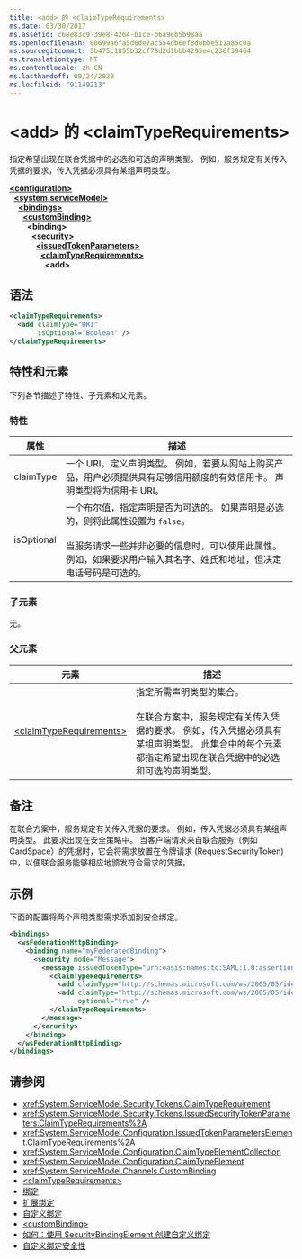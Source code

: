 ```yaml
---
title: <add> 的 <claimTypeRequirements>
ms.date: 03/30/2017
ms.assetid: c68e83c9-39e8-4264-b1ce-b6a9eb5b98aa
ms.openlocfilehash: 00699a6fa5d0de7ac554db6ef8d0bbe511a85c0a
ms.sourcegitcommit: 5b475c1855b32cf78d2d1bbb4295e4c236f39464
ms.translationtype: MT
ms.contentlocale: zh-CN
ms.lasthandoff: 09/24/2020
ms.locfileid: "91149213"
---
```

# <a name="add-of-claimtyperequirements"></a>\<add> 的 \<claimTypeRequirements>

指定希望出现在联合凭据中的必选和可选的声明类型。 例如，服务规定有关传入凭据的要求，传入凭据必须具有某组声明类型。  
  
[**\<configuration>**](../configuration-element.md)\
&nbsp;&nbsp;[**\<system.serviceModel>**](system-servicemodel.md)\
&nbsp;&nbsp;&nbsp;&nbsp;[**\<bindings>**](bindings.md)\
&nbsp;&nbsp;&nbsp;&nbsp;&nbsp;&nbsp;[**\<customBinding>**](custombinding.md)\
&nbsp;&nbsp;&nbsp;&nbsp;&nbsp;&nbsp;&nbsp;&nbsp;**\<binding>**\
&nbsp;&nbsp;&nbsp;&nbsp;&nbsp;&nbsp;&nbsp;&nbsp;&nbsp;&nbsp;[**\<security>**](security-of-custombinding.md)\
&nbsp;&nbsp;&nbsp;&nbsp;&nbsp;&nbsp;&nbsp;&nbsp;&nbsp;&nbsp;&nbsp;&nbsp;[**\<issuedTokenParameters>**](issuedtokenparameters.md)\
&nbsp;&nbsp;&nbsp;&nbsp;&nbsp;&nbsp;&nbsp;&nbsp;&nbsp;&nbsp;&nbsp;&nbsp;&nbsp;&nbsp;[**\<claimTypeRequirements>**](claimtyperequirements-element.md)\
&nbsp;&nbsp;&nbsp;&nbsp;&nbsp;&nbsp;&nbsp;&nbsp;&nbsp;&nbsp;&nbsp;&nbsp;&nbsp;&nbsp;&nbsp;&nbsp;**\<add>**  
  
## <a name="syntax"></a>语法  
  
```xml  
<claimTypeRequirements>
  <add claimType="URI"
       isOptional="Boolean" />
</claimTypeRequirements>
```  
  
## <a name="attributes-and-elements"></a>特性和元素  

 下列各节描述了特性、子元素和父元素。  
  
### <a name="attributes"></a>特性  
  
|属性|描述|  
|---------------|-----------------|  
|claimType|一个 URI，定义声明类型。 例如，若要从网站上购买产品，用户必须提供具有足够信用额度的有效信用卡。 声明类型将为信用卡 URI。|  
|isOptional|一个布尔值，指定声明是否为可选的。 如果声明是必选的，则将此属性设置为 `false`。<br /><br /> 当服务请求一些并非必要的信息时，可以使用此属性。 例如，如果要求用户输入其名字、姓氏和地址，但决定电话号码是可选的。|  
  
### <a name="child-elements"></a>子元素  

 无。  
  
### <a name="parent-elements"></a>父元素  
  
|元素|描述|  
|-------------|-----------------|  
|[\<claimTypeRequirements>](claimtyperequirements-element.md)|指定所需声明类型的集合。<br /><br /> 在联合方案中，服务规定有关传入凭据的要求。 例如，传入凭据必须具有某组声明类型。 此集合中的每个元素都指定希望出现在联合凭据中的必选和可选的声明类型。|  
  
## <a name="remarks"></a>备注  

 在联合方案中，服务规定有关传入凭据的要求。 例如，传入凭据必须具有某组声明类型。 此要求出现在安全策略中。 当客户端请求来自联合服务（例如 CardSpace）的凭据时，它会将需求放置在令牌请求 (RequestSecurityToken) 中，以便联合服务能够相应地颁发符合需求的凭据。  
  
## <a name="example"></a>示例  

 下面的配置将两个声明类型需求添加到安全绑定。  
  
```xml  
<bindings>
  <wsFederationHttpBinding>
    <binding name="myFederatedBinding">
      <security mode="Message">
        <message issuedTokenType="urn:oasis:names:tc:SAML:1.0:assertion">
          <claimTypeRequirements>
            <add claimType="http://schemas.microsoft.com/ws/2005/05/identity/claims/EmailAddress" />
            <add claimType="http://schemas.microsoft.com/ws/2005/05/identity/claims/UserName"
                 optional="true" />
          </claimTypeRequirements>
        </message>
      </security>
    </binding>
  </wsFederationHttpBinding>
</bindings>
```  
  
## <a name="see-also"></a>请参阅

- <xref:System.ServiceModel.Security.Tokens.ClaimTypeRequirement>
- <xref:System.ServiceModel.Security.Tokens.IssuedSecurityTokenParameters.ClaimTypeRequirements%2A>
- <xref:System.ServiceModel.Configuration.IssuedTokenParametersElement.ClaimTypeRequirements%2A>
- <xref:System.ServiceModel.Configuration.ClaimTypeElementCollection>
- <xref:System.ServiceModel.Configuration.ClaimTypeElement>
- <xref:System.ServiceModel.Channels.CustomBinding>
- [\<claimTypeRequirements>](claimtyperequirements-element.md)
- [绑定](../../../wcf/bindings.md)
- [扩展绑定](../../../wcf/extending/extending-bindings.md)
- [自定义绑定](../../../wcf/extending/custom-bindings.md)
- [\<customBinding>](custombinding.md)
- [如何：使用 SecurityBindingElement 创建自定义绑定](../../../wcf/feature-details/how-to-create-a-custom-binding-using-the-securitybindingelement.md)
- [自定义绑定安全性](../../../wcf/samples/custom-binding-security.md)
